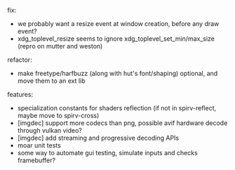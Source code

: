 fix:
  - we probably want a resize event at window creation, before any draw event?
  - xdg_toplevel_resize seems to ignore xdg_toplevel_set_min/max_size (repro on mutter and weston)

refactor: 
  - make freetype/harfbuzz (along with hut's font/shaping) optional, and move them to an ext lib

features:
  - specialization constants for shaders reflection (if not in spirv-reflect, maybe move to spirv-cross)
  - [imgdec] support more codecs than png, possible avif hardware decode through vulkan video?
  - [imgdec] add streaming and progressive decoding APIs
  - moar unit tests
  - some way to automate gui testing, simulate inputs and checks framebuffer?
